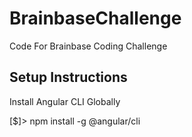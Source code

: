 # BrainbaseChallenge

Code For Brainbase Coding Challenge

## Setup Instructions

Install Angular CLI Globally

[$]> npm install -g @angular/cli
